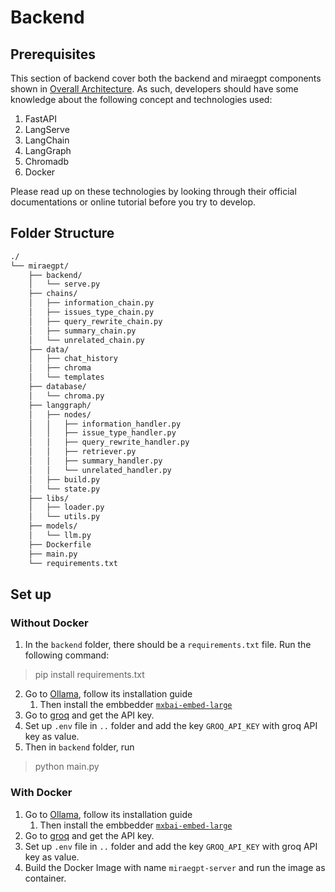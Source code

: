 # Backend

## Prerequisites
This section of backend cover both the backend and miraegpt components shown in [Overall Architecture](../developer/overall-architecture.md). As such, developers should have some knowledge about the following concept and technologies used:  

1. FastAPI  
2. LangServe  
3. LangChain  
4. LangGraph  
5. Chromadb  
6. Docker

Please read up on these technologies by looking through their official documentations or online tutorial before you try to develop.  


## Folder Structure
```bash
./
└── miraegpt/
    ├── backend/
    │   └── serve.py
    ├── chains/
    │   ├── information_chain.py
    │   ├── issues_type_chain.py
    │   ├── query_rewrite_chain.py
    │   ├── summary_chain.py
    │   └── unrelated_chain.py
    ├── data/
    │   ├── chat_history
    │   ├── chroma
    │   └── templates
    ├── database/
    │   └── chroma.py
    ├── langgraph/
    │   ├── nodes/
    │   │   ├── information_handler.py
    │   │   ├── issue_type_handler.py
    │   │   ├── query_rewrite_handler.py
    │   │   ├── retriever.py
    │   │   ├── summary_handler.py
    │   │   └── unrelated_handler.py
    │   ├── build.py
    │   └── state.py
    ├── libs/
    │   ├── loader.py
    │   └── utils.py
    ├── models/
    │   └── llm.py
    ├── Dockerfile
    ├── main.py
    └── requirements.txt
```

## Set up
### Without Docker
1. In the `backend` folder, there should be a `requirements.txt` file. Run the following command:
> pip install requirements.txt
2. Go to [Ollama](https://ollama.com), follow its installation guide
    1. Then install the embbedder [`mxbai-embed-large`](https://ollama.com/library/mxbai-embed-large)
3. Go to [groq](https://groq.com/) and get the API key.
4. Set up `.env` file in `..` folder and add the key `GROQ_API_KEY` with groq API key as value.
5. Then in `backend` folder, run  
> python main.py

### With Docker
1. Go to [Ollama](https://ollama.com), follow its installation guide
    1. Then install the embbedder [`mxbai-embed-large`](https://ollama.com/library/mxbai-embed-large)
2. Go to [groq](https://groq.com/) and get the API key.
3. Set up `.env` file in `..` folder and add the key `GROQ_API_KEY` with groq API key as value.
4. Build the Docker Image with name `miraegpt-server` and run the image as container.

